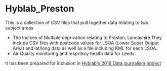 # Hyblab_Preston
This is a collection of CSV files that pull together data relating to two subject areas

 - The Indices of Multiple deprivation relating to Preston, Lancashire.They include CSV files with postcode values for LSOA (Lower Super Output Area) and lat/long data as well as a file including KML for each LSOA.
 - Air Quality monitoring and respritory health data for Leeds. 

It has been prepared for inclusion in [Hyblab's 2016 Data journalism project](http://www.hyblab.fr/hyblab-datajournalisme-2016/)
